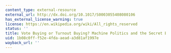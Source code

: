 ```yaml
---
content_type: external-resource
external_url: http://dx.doi.org/10.1017/S0003055408080106
has_external_license_warning: true
license: https://en.wikipedia.org/wiki/All_rights_reserved
status: ''
title: Vote Buying or Turnout Buying? Machine Politics and the Secret Ballot
uid: 1b08c0ff-f52e-4fda-aead-a3d81af1997e
wayback_url: ''
---
```

